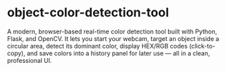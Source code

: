 # object-color-detection-tool
A modern, browser-based real-time color detection tool built with Python, Flask, and OpenCV. It lets you start your webcam, target an object inside a circular area, detect its dominant color, display HEX/RGB codes (click-to-copy), and save colors into a history panel for later use — all in a clean, professional UI.
